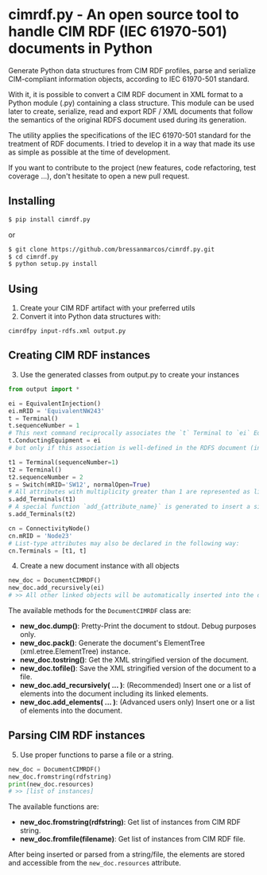 # cimrdf.py - An open source tool to handle CIM RDF (IEC 61970-501) documents in Python
Generate Python data structures from CIM RDF profiles, parse and serialize CIM-compliant information objects, according to IEC 61970-501 standard.

With it, it is possible to convert a CIM RDF document in XML format to a Python module (.py) containing a class structure. This module can be used later to create, serialize, read and export RDF / XML documents that follow the semantics of the original RDFS document used during its generation.

The utility applies the specifications of the IEC 61970-501 standard for the treatment of RDF documents. I tried to develop it in a way that made its use as simple as possible at the time of development.

If you want to contribute to the project (new features, code refactoring, test coverage ...), don't hesitate to open a new pull request.

## Installing

```bash
$ pip install cimrdf.py
```
or
```bash
$ git clone https://github.com/bressanmarcos/cimrdf.py.git
$ cd cimrdf.py
$ python setup.py install 
```

## Using
1. Create your CIM RDF artifact with your preferred utils
2. Convert it into Python data structures with:
```
cimrdfpy input-rdfs.xml output.py
```

## Creating CIM RDF instances
3. Use the generated classes from output.py to create your instances
```python
from output import *

ei = EquivalentInjection()
ei.mRID = 'EquivalentNW243'
t = Terminal()
t.sequenceNumber = 1
# This next command reciprocally associates the `t` Terminal to `ei` EquivalentInjection,
t.ConductingEquipment = ei
# but only if this association is well-defined in the RDFS document (inverseRoleName property).

t1 = Terminal(sequenceNumber=1)
t2 = Terminal()
t2.sequenceNumber = 2
s = Switch(mRID='SW12', normalOpen=True)
# All attributes with multiplicity greater than 1 are represented as lists
s.add_Terminals(t1)
# A special function `add_{attribute_name}` is generated to insert a single item into the list
s.add_Terminals(t2)

cn = ConnectivityNode()
cn.mRID = 'Node23'
# List-type attributes may also be declared in the following way:
cn.Terminals = [t1, t] 
```

4. Create a new document instance with all objects
```python
new_doc = DocumentCIMRDF()
new_doc.add_recursively(ei)
# >> All other linked objects will be automatically inserted into the document
```
The available methods for the `DocumentCIMRDF` class are:
  * **new_doc.dump()**: Pretty-Print the document to stdout. Debug purposes only.
  * **new_doc.pack()**: Generate the document's ElementTree (xml.etree.ElementTree) instance.
  * **new_doc.tostring()**: Get the XML stringified version of the document.
  * **new_doc.tofile()**: Save the XML stringified version of the document to a file.
  * **new_doc.add_recursively( ... )**: (Recommended) Insert one or a list of elements into the document including its linked elements.
  * **new_doc.add_elements( ... )**: (Advanced users only) Insert one or a list of elements into the document.
  
## Parsing CIM RDF instances
5. Use proper functions to parse a file or a string.
```python
new_doc = DocumentCIMRDF()
new_doc.fromstring(rdfstring)
print(new_doc.resources)
# >> [list of instances]
```
The available functions are:
  * **new_doc.fromstring(rdfstring)**: Get list of instances from CIM RDF string.
  * **new_doc.fromfile(filename)**: Get list of instances from CIM RDF file.

After being inserted or parsed from a string/file, the elements are stored and accessible from the `new_doc.resources` attribute.
